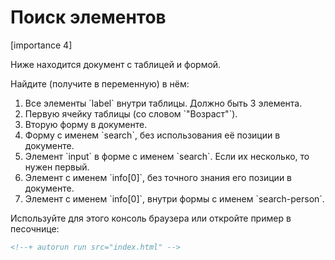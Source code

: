 # Поиск элементов

[importance 4]

Ниже находится документ с таблицей и формой.

Найдите (получите в переменную) в нём: 

<ol>
<li>Все элементы `label` внутри таблицы. Должно быть 3 элемента.</li>
<li>Первую ячейку таблицы (со словом `"Возраст"`).</li>
<li>Вторую форму в документе.</li>
<li>Форму с именем `search`, без использования её позиции в документе.</li>
<li>Элемент `input` в форме с именем `search`. Если их несколько, то нужен первый.</li>
<li>Элемент с именем `info[0]`, без точного знания его позиции в документе.</li> 
<li>Элемент с именем `info[0]`, внутри формы с именем `search-person`.</li>
</ol>

Используйте для этого консоль браузера или откройте пример в песочнице:

```html
<!--+ autorun run src="index.html" -->
```

